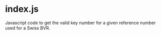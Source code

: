 # index.js
Javascript code to get the valid key number for a given reference number used for a Swiss BVR.
